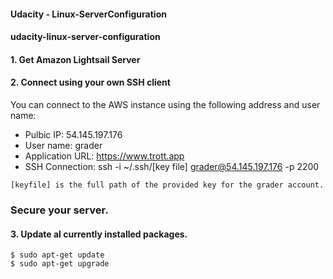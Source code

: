 #### Udacity - Linux-ServerConfiguration
#### udacity-linux-server-configuration

#### 1. Get Amazon Lightsail Server

#### 2. Connect using your own SSH client

You can connect to the AWS instance using the following address and user name:

- Pulbic IP: 54.145.197.176
- User name: grader
- Application URL: https://www.trott.app
- SSH Connection: ssh -i ~/.ssh/[key file] grader@54.145.197.176 -p 2200



`[keyfile] is the full path of the provided key for the grader account.`



### Secure your server.

#### 3. Update al currently installed packages.

```
$ sudo apt-get update
$ sudo apt-get upgrade
```
